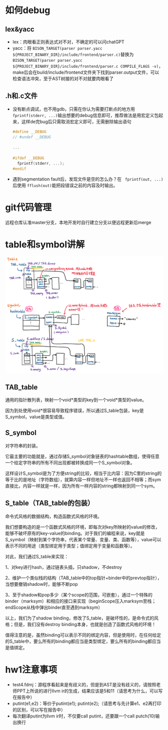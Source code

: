 # 如何debug

## lex&yacc

- lex：肉眼看正则表达式对不对，不确定的可以问chatGPT
- yacc：将 `BISON_TARGET(parser parser.yacc ${PROJECT_BINARY_DIR}/include/frontend/parser.c)`替换为 `BISON_TARGET(parser parser.yacc ${PROJECT_BINARY_DIR}/include/frontend/parser.c COMPILE_FLAGS -v)`，make后会在build/include/frontend文件夹下找到parser.output文件，可以检查语法冲突，至于AST树接的对不对就要肉眼看了

## .h和.c文件

- 没有断点调试，也不用gdb，只需在你认为需要打断点的地方用 `fprintf(stderr, ...)`输出想要的debug信息即可，推荐做法是用宏定义包起来，这样de完bug后只需取消宏定义即可，无需删除输出语句

  ```c
  #define __DEBUG
  // #undef __DEBUG

  ...

  #ifdef __DEBUG
    fprintf(stderr, ...);
  #endif
  ```
- 遇到segmentation fault后，发现文件是空的怎么办？在 ` fprintf(out, ...)`后使用 `fflush(out)`能把段错误之前的内容及时输出。

# git代码管理

远程仓库认准master分支，本地开发时自行建立分支以便远程更新后merge

# table和symbol讲解

<img src="reading/table&symbol.png"/>

## TAB_table

通用的指针散列表，映射一个void\*类型的key到一个void\*类型的value。

因为到处使用void\*很容易导致程序错误，所以通过S_table包装，key是S_symbol，value是类型或值。

## S_symbol

对字符串的封装。

它最主要的功能就是，通过存储S_symbol对象链表的hashtable数组，使得任意一个给定字符串的所有不同出现都被转换成同一个S_symbol对象。

这样设计S_symbol是为了方便string的比较，相当于比内容：因为C里的string的等于比的是地址（字符数组），就算内容一样但地址不一样也返回不相等；而sym直接比，内容一样就是一样，因为所有一样内容的string都映射到同一个sym。

## S_table（TAB_table的包装）

命令式风格的数据结构，构造函数式风格的环境。

我们想要构造的是一个函数式风格的环境，即每次对key所映射的value的修改，能够不破坏原有的key-value的binding。对于我们的编程来说，key就是S_symbol（映射到某个字符串，代表某个常量、变量、类、函数等），value可以表示不同的用途（类型绑定用于类型；值绑定用于变量和函数等）。

对此，我们通过S_table来实现：

1、对key进行hash，通过链表头插，只shadow，不destroy

2、维护一个类似栈的结构（TAB_table中的top指针+binder中的prevtop指针），当想要撤销shadow时，能够不断pop

3、至于shadow和pop多少（某个scope的范围，可嵌套），通过一个特殊的binder（marksym）和相应的接口来实现（beginScope压入marksym至栈；endScope从栈中弹出binder直至遇到marksym）

以上，我们为了shadow binding，修改了S_table，是破坏性的，是命令式的风格；但是，我们没有destroy binding本身，也就是创造了函数式风格的环境！

值得注意的是，虽然binding可以表示不同的绑定内容，但是使用时，在任何给定的S_table中，要么所有的binding都应当是类型绑定，要么所有的binding都应当是值绑定。

# hw1注意事项

- test4.fdmj：源程序看起来是有歧义的，但是到AST是没有歧义的，请按照老师PPT上所说的进行llvm ir的生成，结果应该是5和11（请思考为什么，可以写在报告中）
- putint(e1,e2)：等价于putint(e1); putint(e2);（请思考与先计算e1、e2再打印的区别，可以写在报告中）
- 每次翻译putint为llvm ir时，不仅要call putint，还要跟一个call putch(10)输出换行
